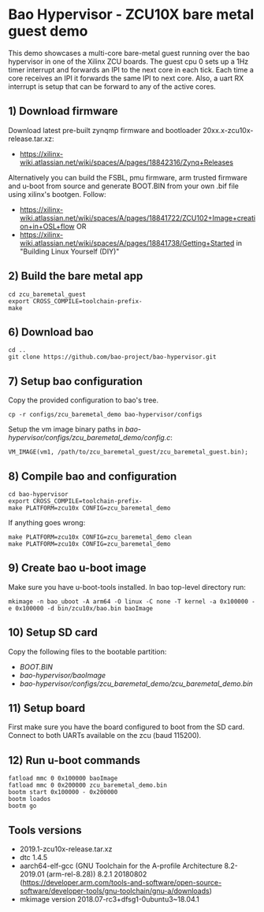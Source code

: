 # Bao Hypervisor - ZCU10X bare metal guest demo

This demo showcases a multi-core bare-metal guest running over the bao
hypervisor in one of the Xilinx ZCU boards.
The guest cpu 0 sets up a 1Hz timer interrupt and forwards an IPI to the next
core in each tick.
Each time a core receives an IPI it forwards the same IPI to next core.
Also, a uart RX interrupt is setup that can be forward to any of the active cores.

## 1) Download firmware

Download latest pre-built zynqmp firmware and bootloader 20xx.x-zcu10x-release.tar.xz:
 * https://xilinx-wiki.atlassian.net/wiki/spaces/A/pages/18842316/Zynq+Releases

Alternatively you can build the FSBL, pmu firmware, arm trusted firmware and u-boot from source and generate BOOT.BIN from your own .bif file using xilinx's bootgen. Follow:
 * https://xilinx-wiki.atlassian.net/wiki/spaces/A/pages/18841722/ZCU102+Image+creation+in+OSL+flow
OR
 * https://xilinx-wiki.atlassian.net/wiki/spaces/A/pages/18841738/Getting+Started in "Building Linux Yourself (DIY)"

## 2) Build the bare metal app

`cd zcu_baremetal_guest`\
`export CROSS_COMPILE=toolchain-prefix-`\
`make`


## 6) Download bao

`cd ..`\
`git clone https://github.com/bao-project/bao-hypervisor.git`


## 7) Setup bao configuration

Copy the provided configuration to bao's tree.

`cp -r configs/zcu_baremetal_demo bao-hypervisor/configs`

Setup the vm image binary paths in *bao-hypervisor/configs/zcu_baremetal_demo/config.c*:

`VM_IMAGE(vm1, /path/to/zcu_baremetal_guest/zcu_baremetal_guest.bin);`


## 8) Compile bao and configuration

`cd bao-hypervisor`\
`export CROSS_COMPILE=toolchain-prefix-`\
`make PLATFORM=zcu10x CONFIG=zcu_baremetal_demo`

If anything goes wrong:

`make PLATFORM=zcu10x CONFIG=zcu_baremetal_demo clean`\
`make PLATFORM=zcu10x CONFIG=zcu_baremetal_demo`


## 9) Create bao u-boot image

Make sure you have u-boot-tools installed. In bao top-level directory run:

`mkimage -n bao_uboot -A arm64 -O linux -C none -T kernel -a 0x100000 -e 0x100000 -d bin/zcu10x/bao.bin baoImage`


## 10) Setup SD card

Copy the following files to the bootable partition:

* *BOOT.BIN*
* *bao-hypervisor/baoImage*
* *bao-hypervisor/configs/zcu_baremetal_demo/zcu_baremetal_demo.bin*


## 11) Setup board

First make sure you have the board configured to boot from the SD card.
Connect to both UARTs available on the zcu (baud 115200).


## 12) Run u-boot commands

`fatload mmc 0 0x100000 baoImage`\
`fatload mmc 0 0x200000 zcu_baremetal_demo.bin`\
`bootm start 0x100000 - 0x200000`\
`bootm loados`\
`bootm go`

## Tools versions
 * 2019.1-zcu10x-release.tar.xz
 * dtc 1.4.5
 * aarch64-elf-gcc (GNU Toolchain for the A-profile Architecture 8.2-2019.01 (arm-rel-8.28)) 8.2.1 20180802 (https://developer.arm.com/tools-and-software/open-source-software/developer-tools/gnu-toolchain/gnu-a/downloads)
 * mkimage version 2018.07-rc3+dfsg1-0ubuntu3~18.04.1


